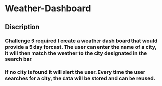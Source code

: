 # Weather-Dashboard

## Discription

### Challenge 6 required I create a weather dash board that would provide a 5 day forcast. The user can enter the name of a city, it will then match the weather to the city designated in the search bar.

### If no city is found it will alert the user. Every time the user searches for a city, the data will be stored and can be reused.

